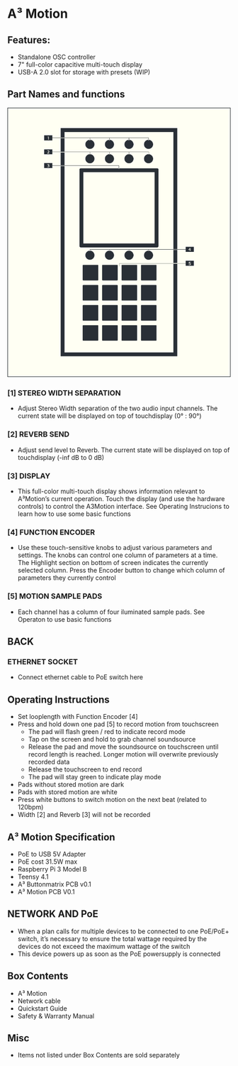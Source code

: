 # A³ Motion
## Features:
- Standalone OSC controller
- 7" full-color capacitive multi-touch display
- USB-A 2.0 slot for storage with presets (WIP)
## Part Names and functions
![A³ Motion numbered](pics_user/a3-motion-icon_light_numbered.png)

### [1] STEREO WIDTH SEPARATION
- Adjust Stereo Width separation of the two audio input channels. The current state will be displayed on top of touchdisplay (0° : 90°)
### [2] REVERB SEND
- Adjust send level to Reverb. The current state will be displayed on top of touchdisplay (-inf dB to 0 dB)

### [3] DISPLAY
- This full-color multi-touch display shows information relevant to A³Motion’s current operation. Touch the display (and use the hardware controls) to control the A3Motion interface. See Operating Instrucions to learn how to use some basic functions

### [4] FUNCTION ENCODER
- Use these touch-sensitive knobs to adjust various parameters and settings. The knobs can control one column of parameters at a time. The Highlight section on bottom of screen indicates the currently selected column. Press the Encoder button to change which column of parameters they currently control

### [5] MOTION SAMPLE PADS
- Each channel has a column of four iluminated sample pads. See Operaton to use basic functions

## BACK
### ETHERNET SOCKET
- Connect ethernet cable to PoE switch here

## Operating Instructions
- Set looplength with Function Encoder [4]
- Press and hold down one pad [5] to record motion from touchscreen 
	- The pad will flash green / red to indicate record mode
	- Tap on the screen and hold to grab channel soundsource
	- Release the pad and move the soundsource on touchscreen until record length is reached. Longer motion will overwrite previously recorded data
	- Release the touchscreen to end record
	- The pad will stay green to indicate play mode
- Pads without stored motion are dark
- Pads with stored motion are white
- Press white buttons to switch motion on the next beat (related to 120bpm)
- Width [2] and Reverb [3] will not be recorded

## A³ Motion Specification
- PoE to USB 5V Adapter
- PoE cost 31.5W max
- Raspberry Pi 3 Model B
- Teensy 4.1
- A³ Buttonmatrix PCB v0.1
- A³ Motion PCB V0.1

## NETWORK AND PoE
- When a plan calls for multiple devices to be connected to one PoE/PoE+ switch, it’s necessary to ensure the total wattage required by the devices do not exceed the maximum wattage of the switch
- This device powers up as soon as the PoE powersupply is connected

## Box Contents
- A³ Motion
- Network cable
- Quickstart Guide
- Safety & Warranty Manual

## Misc
- Items not listed under Box Contents are sold separately